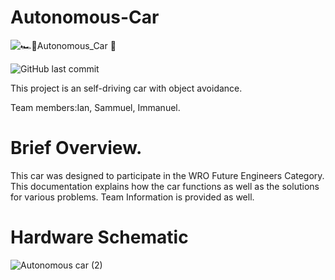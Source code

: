# Autonomous-Car
![🏎️🚩Autonomous_Car 🏁](https://user-images.githubusercontent.com/67041860/188293683-f2aa7515-b62b-4c2e-be43-469af9fb9b77.png)
   
   ![GitHub last commit](https://img.shields.io/github/last-commit/Iann-urus/Autonomous-Car)

This project is an self-driving car with object avoidance.

Team members:Ian, Sammuel, Immanuel.

# Brief Overview.
This car was designed to participate in the WRO Future Engineers Category.
This documentation explains how the car functions as well as the solutions for various problems.
Team Information is provided as well.

# Hardware Schematic
![Autonomous car (2)](https://user-images.githubusercontent.com/67041860/188294005-5e037af2-af50-4e74-951e-e2a602ba9368.png)





